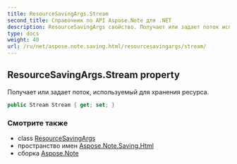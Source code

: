 ```yaml
---
title: ResourceSavingArgs.Stream
second_title: Справочник по API Aspose.Note для .NET
description: ResourceSavingArgs свойство. Получает или задает поток используемый для хранения ресурса.
type: docs
weight: 40
url: /ru/net/aspose.note.saving.html/resourcesavingargs/stream/
---
```

## ResourceSavingArgs.Stream property

Получает или задает поток, используемый для хранения ресурса.

```csharp
public Stream Stream { get; set; }
```

### Смотрите также

* class [ResourceSavingArgs](../)
* пространство имен [Aspose.Note.Saving.Html](../../resourcesavingargs/)
* сборка [Aspose.Note](../../../)


